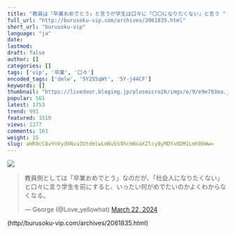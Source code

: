 ```yaml
---
title: "教員は「卒業おめでとう」と言うが学生は口々に「〇〇になりたくない」と言う "
full_url: "http://burusoku-vip.com/archives/2061835.html"
short_url: "burusoku-vip"
language: "ja"
date: 
lastmod: 
draft: false
author: []
categories: []
tags: ['vip', '卒業', '口々']
encoded_tags: ['dmlw', '5Y2S5qWt', '5Y-j44CF']
keywords: []
thumbnail: "https://livedoor.blogimg.jp/plusmicro26/imgs/e/9/e9e793ea.jpg"
popular: 561
latest: 1753
trend: 991
featured: 1510
views: 1277
comments: 163
weight: 15
slug: aHR0cC8vYnVydXNva3UtdmlwLmNvbS9hcmNoaXZlcy8yMDYxODM1Lmh0bWw=
---
```


![](https://livedoor.blogimg.jp/plusmicro26/imgs/e/9/e9e793ea.jpg)

<blockquote class='twitter-tweet'><p lang='ja' dir='ltr'>教員側としては「卒業おめでとう」なのだが、「社会人になりたくない」と口々に言う学生を前にすると、いったい何がめでたいのかよくわからなくなる。</p>— George (@Love_yellowhat) <a href='https//twitter.com/Love_yellowhat/status/1771079692574933211?ref_src=twsrc%5Etfw'>March 22, 2024</a></blockquote> 

(http//burusoku-vip.com/archives/2061835.html)
